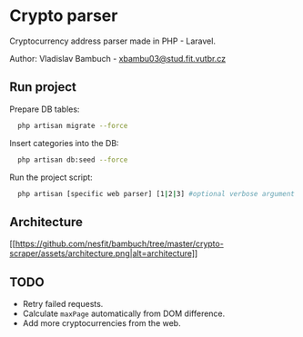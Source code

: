 # Crypto parser

Cryptocurrency address parser made in PHP - Laravel.

Author: Vladislav Bambuch - xbambu03@stud.fit.vutbr.cz

## Run project
Prepare DB tables:
```bash
  php artisan migrate --force 
```
Insert categories into the DB:
```bash
  php artisan db:seed --force
```
Run the project script:
```bash
  php artisan [specific web parser] [1|2|3] #optional verbose argument (default=1)
```


## Architecture
[[https://github.com/nesfit/bambuch/tree/master/crypto-scraper/assets/architecture.png|alt=architecture]]

## TODO
* Retry failed requests.
* Calculate `maxPage` automatically from DOM difference.
* Add more cryptocurrencies from the web.
                 